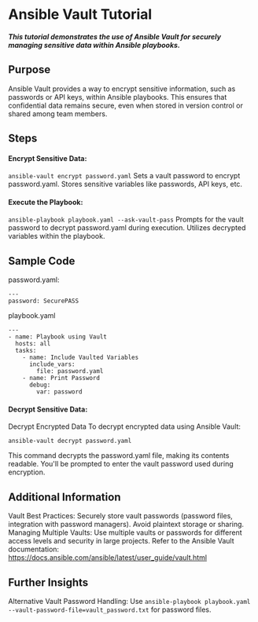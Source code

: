# Ansible Vault Tutorial 
#####  This tutorial demonstrates the use of Ansible Vault for securely managing sensitive data within Ansible playbooks.

## Purpose
Ansible Vault provides a way to encrypt sensitive information, such as passwords or API keys, within Ansible playbooks. This ensures that confidential data remains secure, even when stored in version control or shared among team members.

## Steps

#### Encrypt Sensitive Data:

```ansible-vault encrypt password.yaml```
Sets a vault password to encrypt password.yaml.
Stores sensitive variables like passwords, API keys, etc.
#### Execute the Playbook:

```ansible-playbook playbook.yaml --ask-vault-pass```
Prompts for the vault password to decrypt password.yaml during execution.
Utilizes decrypted variables within the playbook.
## Sample Code

password.yaml:

```
---
password: SecurePASS
```
playbook.yaml
```
---
- name: Playbook using Vault
  hosts: all
  tasks:
    - name: Include Vaulted Variables
      include_vars:
        file: password.yaml
    - name: Print Password
      debug:
        var: password
```

#### Decrypt Sensitive Data:
Decrypt Encrypted Data
To decrypt encrypted data using Ansible Vault:
```
ansible-vault decrypt password.yaml
```
This command decrypts the password.yaml file, making its contents readable. You'll be prompted to enter the vault password used during encryption.

## Additional Information

Vault Best Practices:
Securely store vault passwords (password files, integration with password managers).
Avoid plaintext storage or sharing.
Managing Multiple Vaults:
Use multiple vaults or passwords for different access levels and security in large projects.
Refer to the Ansible Vault documentation: https://docs.ansible.com/ansible/latest/user_guide/vault.html
## Further Insights

Alternative Vault Password Handling:
Use `ansible-playbook playbook.yaml --vault-password-file=vault_password.txt` for password files.

